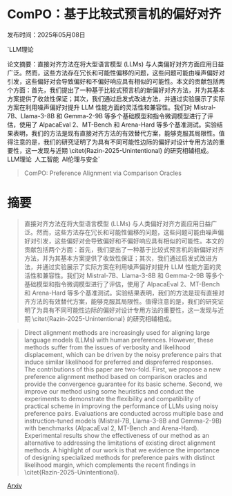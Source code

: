 # ComPO：基于比较式预言机的偏好对齐

发布时间：2025年05月08日

`LLM理论

论文摘要：直接对齐方法在将大型语言模型 (LLMs) 与人类偏好对齐方面应用日益广泛。然而，这些方法存在冗长和可能性偏移的问题，这些问题可能由噪声偏好对引发，这些偏好对会导致偏好和不偏好响应具有相似的可能性。本文的贡献包括两个方面：首先，我们提出了一种基于比较式预言机的新偏好对齐方法，并为其基本方案提供了收敛性保证；其次，我们通过启发式改进方法，并通过实验展示了实际方案在利用噪声偏好对提升 LLM 性能方面的灵活性和兼容性。我们对 Mistral-7B、Llama-3-8B 和 Gemma-2-9B 等多个基础模型和指令微调模型进行了评估，使用了 AlpacaEval 2、MT-Bench 和 Arena-Hard 等多个基准测试。实验结果表明，我们的方法是现有直接对齐方法的有效替代方案，能够克服其局限性。值得注意的是，我们的研究证明了为具有不同可能性边际的偏好对设计专用方法的重要性，这一发现与近期 \citet{Razin-2025-Unintentional} 的研究相辅相成。
LLM理论` `人工智能` `AI伦理与安全`

> ComPO: Preference Alignment via Comparison Oracles

# 摘要

> 直接对齐方法在将大型语言模型 (LLMs) 与人类偏好对齐方面应用日益广泛。然而，这些方法存在冗长和可能性偏移的问题，这些问题可能由噪声偏好对引发，这些偏好对会导致偏好和不偏好响应具有相似的可能性。本文的贡献包括两个方面：首先，我们提出了一种基于比较式预言机的新偏好对齐方法，并为其基本方案提供了收敛性保证；其次，我们通过启发式改进方法，并通过实验展示了实际方案在利用噪声偏好对提升 LLM 性能方面的灵活性和兼容性。我们对 Mistral-7B、Llama-3-8B 和 Gemma-2-9B 等多个基础模型和指令微调模型进行了评估，使用了 AlpacaEval 2、MT-Bench 和 Arena-Hard 等多个基准测试。实验结果表明，我们的方法是现有直接对齐方法的有效替代方案，能够克服其局限性。值得注意的是，我们的研究证明了为具有不同可能性边际的偏好对设计专用方法的重要性，这一发现与近期 \citet{Razin-2025-Unintentional} 的研究相辅相成。

> Direct alignment methods are increasingly used for aligning large language models (LLMs) with human preferences. However, these methods suffer from the issues of verbosity and likelihood displacement, which can be driven by the noisy preference pairs that induce similar likelihood for preferred and dispreferred responses. The contributions of this paper are two-fold. First, we propose a new preference alignment method based on comparison oracles and provide the convergence guarantee for its basic scheme. Second, we improve our method using some heuristics and conduct the experiments to demonstrate the flexibility and compatibility of practical scheme in improving the performance of LLMs using noisy preference pairs. Evaluations are conducted across multiple base and instruction-tuned models (Mistral-7B, Llama-3-8B and Gemma-2-9B) with benchmarks (AlpacaEval 2, MT-Bench and Arena-Hard). Experimental results show the effectiveness of our method as an alternative to addressing the limitations of existing direct alignment methods. A highlight of our work is that we evidence the importance of designing specialized methods for preference pairs with distinct likelihood margin, which complements the recent findings in \citet{Razin-2025-Unintentional}.

[Arxiv](https://arxiv.org/abs/2505.05465)
